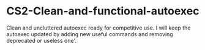 # CS2-Clean-and-functional-autoexec
Clean and uncluttered autoexec ready for competitive use. 
I will keep the autoexec updated by adding new useful commands and removing deprecated or useless one'.
